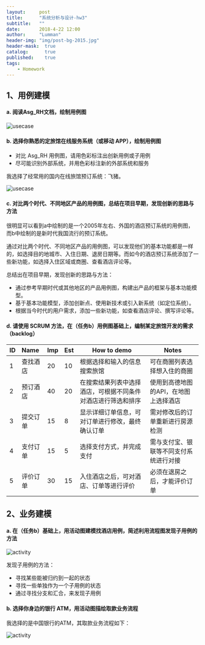 ```yaml
---
layout:     post
title:      "系统分析与设计-hw3"
subtitle:   ""
date:       2018-4-22 12:00
author:     "Lumman"
header-img: "img/post-bg-2015.jpg"
header-mask:  true
catalog:      true
published:    true
tags:
    - Homework
---
```


## 1、用例建模

#### a. 阅读Asg_RH文档，绘制用例图

![usecase](https://raw.githubusercontent.com/wulinman/wulinman.github.io/master/img/in-post/hw3/usecase.png)

#### b. 选择你熟悉的定旅馆在线服务系统（或移动 APP），绘制用例图

- 对比 Asg_RH 用例图，请用色彩标注出创新用例或子用例
- 尽可能识别外部系统，并用色彩标注新的外部系统和服务

我选择了经常用的国内在线旅馆预订系统：飞猪。

![usecase](https://raw.githubusercontent.com/wulinman/wulinman.github.io/master/img/in-post/hw3/usecase1.png)

#### c. 对比两个时代、不同地区产品的用例图，总结在项目早期，发现创新的思路与方法

很明显可以看到a中绘制的是一个2005年左右、外国的酒店预订系统的用例图，而b中绘制的是新时代我国流行的预订系统。

通过对比两个时代、不同地区产品的用例图，可以发现他们的基本功能都是一样的，如选择目的地城市、入住日期、退房日期等。而如今的酒店预订系统添加了一些新功能，如选择入住区域或商圈、查看酒店评论等。

总结出在项目早期，发现创新的思路与方法：

- 通过参考早期时代或其他地区的产品用例图，构建出产品的框架与基本功能模型。
- 基于基本功能模型，添加创新点、使用新技术或引入新系统（如定位系统）。
- 根据当今时代的用户需求，添加一些新功能，如查看酒店评论、撰写评论等。

#### d. 请使用 SCRUM 方法，在（任务b）用例图基础上，编制某定旅馆开发的需求 （backlog）

| ID   | Name     | Imp  | Est  | How to demo                                                  | Notes                                  |
| :--- | :------- | ---- | ---- | ------------------------------------------------------------ | -------------------------------------- |
| 1    | 查找酒店 | 20   | 10   | 根据选择和输入的信息搜索旅馆                                 | 可在商圈列表选择想入住的商圈           |
| 2    | 预订酒店 | 40   | 20   | 在搜索结果列表中选择酒店，可根据不同条件对酒店进行筛选和排序 | 使用到高德地图的API，在地图上选择酒店  |
| 3    | 提交订单 | 15   | 8    | 显示详细订单信息，可对订单进行修改，最终确认订单             | 需对修改后的订单重新进行房源检测       |
| 4    | 支付订单 | 15   | 5    | 选择支付方式，并完成支付                                     | 需与支付宝、银联等不同支付系统进行对接 |
| 5    | 评价订单 | 30   | 15   | 入住酒店之后，可对酒店、订单等进行评价                       | 必须在退房之后，才能评价订单           |

## 2、业务建模

#### a. 在（任务b）基础上，用活动图建模找酒店用例，简述利用流程图发现子用例的方法

![activity](https://raw.githubusercontent.com/wulinman/wulinman.github.io/master/img/in-post/hw3/activity.png)

发现子用例的方法：

- 寻找某些能被归约到一起的状态
- 寻找一些单独作为一个子用例的状态
- 通过寻找分支和汇合，来发现子用例

#### b. 选择你身边的银行 ATM，用活动图描绘取款业务流程

我选择的是中国银行的ATM，其取款业务流程如下：

![activity](https://raw.githubusercontent.com/wulinman/wulinman.github.io/master/img/in-post/hw3/activity2.png)





